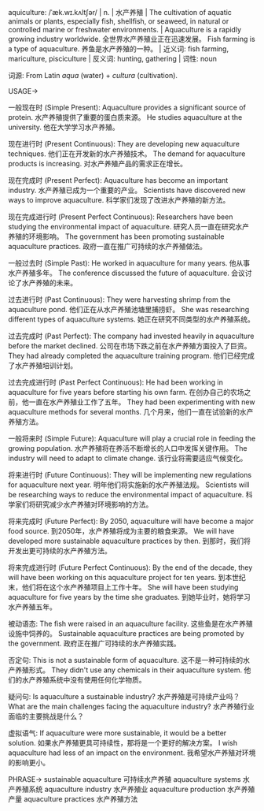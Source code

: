 aquiculture: /ˈæk.wɪ.kʌltʃər/ | n. | 水产养殖 | The cultivation of aquatic animals or plants, especially fish, shellfish, or seaweed, in natural or controlled marine or freshwater environments.  |  Aquaculture is a rapidly growing industry worldwide. 全世界水产养殖业正在迅速发展。 Fish farming is a type of aquaculture. 养鱼是水产养殖的一种。 | 近义词: fish farming, mariculture, pisciculture | 反义词: hunting, gathering | 词性: noun

词源: From Latin *aqua* (water) + *cultura* (cultivation).


USAGE->

一般现在时 (Simple Present):
Aquaculture provides a significant source of protein. 水产养殖提供了重要的蛋白质来源。
He studies aquaculture at the university. 他在大学学习水产养殖。

现在进行时 (Present Continuous):
They are developing new aquaculture techniques. 他们正在开发新的水产养殖技术。
The demand for aquaculture products is increasing. 对水产养殖产品的需求正在增长。

现在完成时 (Present Perfect):
Aquaculture has become an important industry. 水产养殖已成为一个重要的产业。
Scientists have discovered new ways to improve aquaculture. 科学家们发现了改进水产养殖的新方法。

现在完成进行时 (Present Perfect Continuous):
Researchers have been studying the environmental impact of aquaculture. 研究人员一直在研究水产养殖的环境影响。
The government has been promoting sustainable aquaculture practices. 政府一直在推广可持续的水产养殖做法。

一般过去时 (Simple Past):
He worked in aquaculture for many years. 他从事水产养殖多年。
The conference discussed the future of aquaculture. 会议讨论了水产养殖的未来。

过去进行时 (Past Continuous):
They were harvesting shrimp from the aquaculture pond. 他们正在从水产养殖池塘里捕捞虾。
She was researching different types of aquaculture systems. 她正在研究不同类型的水产养殖系统。

过去完成时 (Past Perfect):
The company had invested heavily in aquaculture before the market declined. 公司在市场下跌之前在水产养殖方面投入了巨资。
They had already completed the aquaculture training program. 他们已经完成了水产养殖培训计划。

过去完成进行时 (Past Perfect Continuous):
He had been working in aquaculture for five years before starting his own farm. 在创办自己的农场之前，他一直在水产养殖业工作了五年。
They had been experimenting with new aquaculture methods for several months.  几个月来，他们一直在试验新的水产养殖方法。

一般将来时 (Simple Future):
Aquaculture will play a crucial role in feeding the growing population. 水产养殖将在养活不断增长的人口中发挥关键作用。
The industry will need to adapt to climate change. 该行业将需要适应气候变化。

将来进行时 (Future Continuous):
They will be implementing new regulations for aquaculture next year. 明年他们将实施新的水产养殖法规。
Scientists will be researching ways to reduce the environmental impact of aquaculture. 科学家们将研究减少水产养殖对环境影响的方法。


将来完成时 (Future Perfect):
By 2050, aquaculture will have become a major food source. 到2050年，水产养殖将成为主要的粮食来源。
We will have developed more sustainable aquaculture practices by then. 到那时，我们将开发出更可持续的水产养殖方法。

将来完成进行时 (Future Perfect Continuous):
By the end of the decade, they will have been working on this aquaculture project for ten years. 到本世纪末，他们将在这个水产养殖项目上工作十年。
She will have been studying aquaculture for five years by the time she graduates. 到她毕业时，她将学习水产养殖五年。


被动语态:
The fish were raised in an aquaculture facility. 这些鱼是在水产养殖设施中饲养的。
Sustainable aquaculture practices are being promoted by the government. 政府正在推广可持续的水产养殖实践。

否定句:
This is not a sustainable form of aquaculture. 这不是一种可持续的水产养殖形式。
They didn't use any chemicals in their aquaculture system. 他们的水产养殖系统中没有使用任何化学物质。

疑问句:
Is aquaculture a sustainable industry? 水产养殖是可持续产业吗？
What are the main challenges facing the aquaculture industry? 水产养殖行业面临的主要挑战是什么？

虚拟语气:
If aquaculture were more sustainable, it would be a better solution. 如果水产养殖更具可持续性，那将是一个更好的解决方案。
I wish aquaculture had less of an impact on the environment. 我希望水产养殖对环境的影响更小。


PHRASE->
sustainable aquaculture  可持续水产养殖
aquaculture systems 水产养殖系统
aquaculture industry 水产养殖业
aquaculture production 水产养殖产量
aquaculture practices 水产养殖方法

